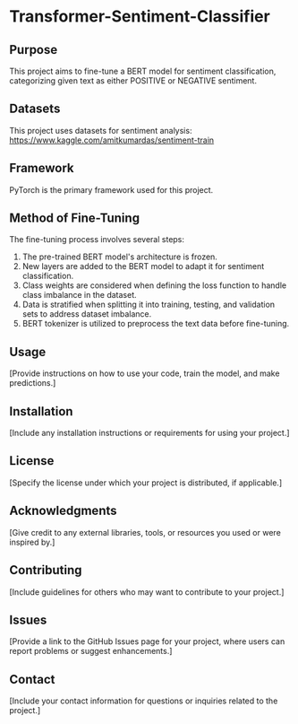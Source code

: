 # Transformer-Sentiment-Classifier

## Purpose
This project aims to fine-tune a BERT model for sentiment classification, categorizing given text as either POSITIVE or NEGATIVE sentiment.

## Datasets
This project uses datasets for sentiment analysis: https://www.kaggle.com/amitkumardas/sentiment-train

## Framework
PyTorch is the primary framework used for this project.

## Method of Fine-Tuning
The fine-tuning process involves several steps:
1. The pre-trained BERT model's architecture is frozen.
2. New layers are added to the BERT model to adapt it for sentiment classification.
3. Class weights are considered when defining the loss function to handle class imbalance in the dataset.
4. Data is stratified when splitting it into training, testing, and validation sets to address dataset imbalance.
5. BERT tokenizer is utilized to preprocess the text data before fine-tuning.

## Usage
[Provide instructions on how to use your code, train the model, and make predictions.]

## Installation
[Include any installation instructions or requirements for using your project.]

## License
[Specify the license under which your project is distributed, if applicable.]

## Acknowledgments
[Give credit to any external libraries, tools, or resources you used or were inspired by.]

## Contributing
[Include guidelines for others who may want to contribute to your project.]

## Issues
[Provide a link to the GitHub Issues page for your project, where users can report problems or suggest enhancements.]

## Contact
[Include your contact information for questions or inquiries related to the project.]

